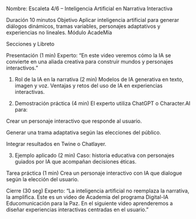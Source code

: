 
Nombre: Escaleta 4/6 – Inteligencia Artificial en Narrativa Interactiva


Duración
10 minutos
Objetivo
Aplicar inteligencia artificial para generar diálogos dinámicos, tramas variables, personajes adaptativos y experiencias no lineales.
Módulo
AcadeMía


Secciones y Libreto

Presentación (1 min)
Experto:
“En este video veremos cómo la IA se convierte en una aliada creativa para construir mundos y personajes interactivos.”

1. Rol de la IA en la narrativa (2 min)
Modelos de IA generativa en texto, imagen y voz.
Ventajas y retos del uso de IA en experiencias interactivas.

2. Demostración práctica (4 min)
El experto utiliza ChatGPT o Character.AI para:

Crear un personaje interactivo que responde al usuario.

Generar una trama adaptativa según las elecciones del público.

Integrar resultados en Twine o Chatlayer.

3. Ejemplo aplicado (2 min)
Caso: historia educativa con personajes guiados por IA que acompañan decisiones éticas.

Tarea práctica (1 min)
Crea un personaje interactivo con IA que dialogue según la elección del usuario.

Cierre (30 seg)
Experto:
“La inteligencia artificial no reemplaza la narrativa, la amplifica.
Este es un video de Academia del programa Digital-IA Educomunicación para la Paz.
En el siguiente video aprenderemos a diseñar experiencias interactivas centradas en el usuario.”
